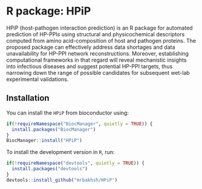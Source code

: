 # R package: HPiP

HPiP (host-pathogen interaction prediction) is an R package for automated prediction of HP-PPIs using structural and physicochemical descriptors computed from amino acid-composition of host and pathogen proteins. The proposed package can effectively address data shortages and data unavailability for HP-PPI network reconstructions. Moreover, establishing computational frameworks in that regard will reveal mechanistic insights into infectious diseases and suggest potential HP-PPI targets, thus narrowing down the range of possible candidates for subsequent wet-lab experimental validations.

## Installation

You can install the `HPiP` from bioconductor using:

```r
if(!requireNamespace("BiocManager", quietly = TRUE)) {
  install.packages("BiocManager") 
}
BiocManager::install("HPiP")
```

To install the development version in `R`, run:
  
```r
if(!requireNamespace("devtools", quietly = TRUE)) {
  install.packages("devtools") 
}
devtools::install_github("mrbakhsh/HPiP")
```

